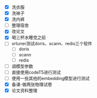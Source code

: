 - [x] 洗衣服
- [x] 洗袜子
- [x] 洗内裤
- [ ] 整理宿舍
- [x] 改论文
- [x] 喝三杯水睡觉之前
- [ ] srtuner测试doris、scann、redis三个软件
	- [ ] doris
	- [ ] scann
	- [ ] redis
- [ ] 调模型参数
- [ ] 直接使用codeT5进行测试
- [ ] 使用一些其他的embedding模型进行测试
- [x] 备课-做两张物理试卷
- [x] 论文资料整理